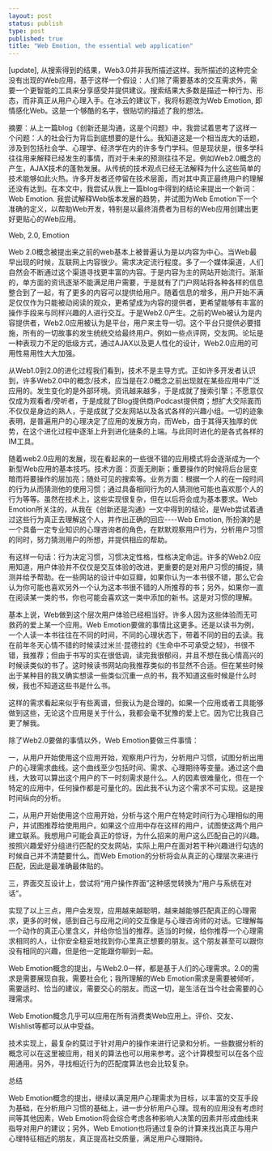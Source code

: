 ```yaml
--- 
layout: post
status: publish
type: post
published: true
title: "Web Emotion, the essential web application"
---
```

[update], 从搜索得到的结果，Web3.0并非我所描述这样。我所描述的这种完全没有出现的Web应用，基于这样一个假设：人们除了需要基本的交互需求外，需要一个更智能的工具来分享感受并提供建议。搜索结果大多数是描述一种行为、形态，而非真正从用户心理入手。在冰云的建议下，我将标题改为Web Emotion, 即情感化Web。这是一个够酷的名字，很贴切的描述了我的想法。

摘要：从上一篇blog《创新还是沟通，这是个问题》中，我尝试着思考了这样一个问题：人的社会行为背后到底想要的是什么。我知道这是一个相当庞大的话题，涉及到包括社会学、心理学、经济学在内的许多专门学科。但是现状是，很多学科往往用来解释已经发生的事情，而对于未来的预测往往不足。例如Web2.0概念的产生，AJAX技术的蓬勃发展。从传统的技术观点已经无法解释为什么这些简单的技术能够如此火热。许多开发者还停留在技术层面，而对其中真正最终用户的理解还没有达到。在本文中，我尝试从我上一篇blog中得到的结论来提出一个新词：Web Emotion. 我尝试解释Web版本发展的趋势，并试图为Web Emotion下一个准确的定义，以帮助Web开发，特别是以最终消费者为目标的Web应用创建出更好更贴心的Web应用。

Web, 2.0, Emotion

Web 2.0概念被提出来之前的web基本上被普遍认为是以内容为中心。当Web最早出现的时候，互联网上内容很少。需求决定流行程度。多了一个媒体渠道，人们自然会不断通过这个渠道寻找更丰富的内容。于是内容为主的网站开始流行。渐渐的，单方面的资讯逐渐不能满足用户需要，于是就有了门户网站将各种各样的信息整合到了一起，有了更多的内容可以提供给用户。随着信息的增多，用户开始不满足仅仅作为只能被动阅读的观众，更希望成为内容的提供者，更希望能够有丰富的操作手段来与同样兴趣的人进行交互。于是Web2.0产生。之前的Web被认为是内容提供者，Web2.0应用被认为是平台，用户来主导一切。这个平台只提供必要措施，所有的一切故事的发生统统交给最终用户。例如一些点评网，交友网。论坛是一种表现力不足的低级方式，通过AJAX以及更人性化的设计，Web2.0应用的可用性易用性大大加强。

从Web1.0到2.0的进化过程我们看到，技术不是主导方式。正如许多开发者认识到，许多Web2.0中的概念/技术，应当是在2.0概念之前出现就在某些应用中广泛应用的。发生变化的是外部环境。资讯越来越多，于是成就了搜索引擎；不愿意仅仅成为观看者/旁听者，于是成就了Blog提供商/Podcast提供商；想扩大交际面而不仅仅是身边的熟人，于是成就了交友网站以及各式各样的兴趣小组。一切的迹象表明，是普遍用户的心理决定了应用的发展方向，而Web，由于其得天独厚的优势，在这个进化过程中逐渐上升到进化链条的上端。与此同时进化的是各式各样的IM工具。

随着web2.0应用的发展，现在看起来的一些很不错的应用模式将会逐渐成为一个新型Web应用的基本技巧。技术方面：页面无刷新；重要操作的时候将后台层变暗而将要操作的层加亮；随处可见的搜索等。业务方面：根据一个人的在一段时间的行为从而猜测他的使用习惯；通过具备相同行为的人猜测他可能也喜欢那个人的行为等等。虽然在技术上，这些实现很复杂，但在以后将会成为基本要求。Web Emotion所关注的，从我在《创新还是沟通》一文中得到的结论，是Web尝试着通过这些行为真正去理解这个人，并作出正确的回应----Web Emotion, 所扮演的是一个具备一定专业知识的心理咨询者的角色，在默默观察用户行为，分析用户习惯的同时，努力猜测用户的所想，并提供相应的帮助。

有这样一句话：行为决定习惯，习惯决定性格，性格决定命运。许多的Web2.0应用知道，用户体验并不仅仅是交互体验的改进，更重要的是对用户习惯的捕捉，猜测并给予帮助。在一些网站的设计中如豆瓣，如果你认为一本书很不错，那么它会认为你可能也喜欢另外一个认为这本书很不错的人所推荐的书；另外，如果你一直在阅读某一类的书，你也可能会喜欢这一类中添加的新书。这是对习惯的理解。

基本上说，Web做到这个层次用户体验已经相当好。许多人因为这些体验而无可救药的爱上某一个应用。Web Emotion要做的事情比这更多。还是以读书为例，一个人读一本书往往在不同的时间，不同的心理状态下，带着不同的目的去读。我在前年冬天心情不错的时候读过米兰·昆德拉的《生命中不可承受之轻》，书很不错，我推荐；但由于书写的实在很低调，读完我很郁闷，并且不想在我心情高兴的时候读类似的书了。这时候读书网站向我推荐类似的书显然不合适。但在某些时候出于某种目的我又确实想读一些类似沉重一点的书，我不知道这些时候是什么时候，我也不知道这些书是什么书。

这样的需求看起来似乎有些离谱，但我认为是合理的。如果一个应用或者工具能够做到这些，无论这个应用是关于什么，我都会毫不犹豫的爱上它。因为它比我自己更了解我。

除了Web2.0要做的事情以外，Web Emotion要做三件事情：

一，从用户开始使用这个应用开始，观察用户行为，分析用户习惯，试图分析出用户的心理需求曲线。这个曲线至少包括时间、需求、心理期待等变量。通过这个曲线，大致可以算出这个用户的下一时刻需求是什么。人的因素很难量化，但在一个特定的应用中，任何操作都是可量化的。因此我不认为这个需求不可实现。这是按时间纵向的分析。

二，从用户开始使用这个应用开始，分析与这个用户在特定时间行为心理相似的用户，并试图推荐给使用用户。如果这个应用中存在这样的用户，试图使这两个用户建立联系。我想用户可能会真正的惊讶，为什么招来的用户这么匹配自己的兴趣。按照兴趣爱好分组进行匹配的交友网站，实际上用户在面对若干种兴趣进行勾选的时候自己并不清楚要什么。而Web Emotion的分析将会从真正的心理层次来进行匹配，因此是最准确最体贴的。

三，界面交互设计上，尝试将“用户操作界面”这种感觉转换为“用户与系统在对话”。

实现了以上三点，用户会发现，应用越来越聪明，越来越能够匹配真正的心理需求，更多的时候，感到自己与应用之间的交互像是与心理咨询师的对话。它理解每一个动作的真正心里含义，并给你恰当的推荐。适当的时候，给你推荐一个心理需求相同的人，让你安全稳妥地找到你心里真正想要的朋友。这个朋友甚至可以跟你没有相同的兴趣，但是他一定能跟你聊到一起。

Web Emotion概念的提出，与Web2.0一样，都是基于人们的心理需求。2.0的需求是需要展现自我，需要社会化；我所理解的Web Emotion需求是需要被倾听，需要适时、恰当的建议，需要交心的朋友。而这一切，是生活在当今社会需要的心理需求。

Web Emotion概念几乎可以应用在所有消费类Web应用上。评价、交友、Wishlist等都可以从中受益。

技术实现上，最复杂的莫过于针对用户的操作来进行记录和分析。一些数据分析的概念可以在这里被应用，相关的算法也可以用来参考。这个计算模型可以在各个应用通用。另外，寻找相近行为的匹配度算法也会比较复杂。

总结

Web Emotion概念的提出，继续以满足用户心理需求为目标，以丰富的交互手段为基础，在分析用户习惯的基础上，进一步分析用户心理。现有的应用没有考虑时间等其他因素，Web Emotion将会综合考虑各种影响人决策的因素并形成曲线来指导对用户的建议；另外，Web Emotion也将通过复杂的计算来找出真正与用户心理特征相近的朋友，真正提高社交质量，满足用户心理期待。
